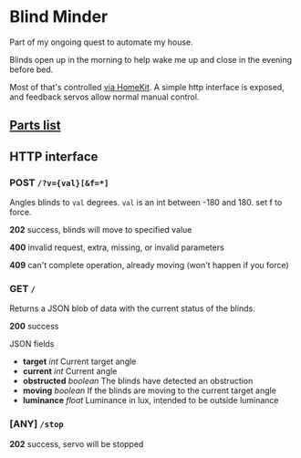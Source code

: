 # Blind Minder

Part of my ongoing quest to automate my house.

Blinds open up in the morning to help wake me up and close in the evening before bed.

Most of that's controlled [via HomeKit](https://github.com/apexskier/my-homebridge). A simple
http interface is exposed, and feedback servos allow normal manual control.

## [Parts list](https://www.adafruit.com/wishlists?wid=417600)

## HTTP interface

### POST `/?v={val}[&f=*]`

Angles blinds to `val` degrees. `val` is an int between -180 and 180. set f to
force.

**202** success, blinds will move to specified value

**400** invalid request, extra, missing, or invalid parameters

**409** can't complete operation, already moving (won't happen if you force)

### GET `/`

Returns a JSON blob of data with the current status of the blinds.

**200** success

JSON fields
- **target** _int_ Current target angle
- **current** _int_ Current angle
- **obstructed** _boolean_ The blinds have detected an obstruction
- **moving** _boolean_ If the blinds are moving to the current target angle
- **luminance** _float_ Luminance in lux, intended to be outside luminance

### [ANY] `/stop`

**202** success, servo will be stopped

